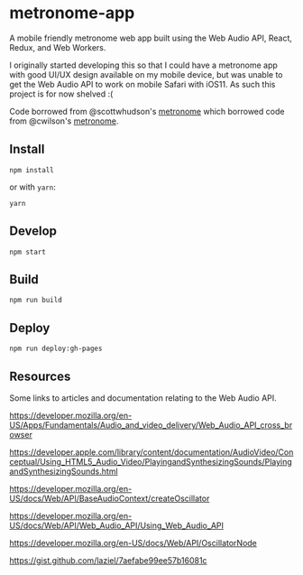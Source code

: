 # metronome-app
A mobile friendly metronome web app built using the Web Audio API, React, Redux, and Web Workers.

I originally started developing this so that I could have a metronome app with good UI/UX design available on my mobile device, but was unable to get the Web Audio API to work on mobile Safari with iOS11. As such this project is for now shelved :(

Code borrowed from @scottwhudson's [metronome](https://github.com/cwilso/metronome) which borrowed code from @cwilson's [metronome](https://github.com/cwilso/metronome).

## Install

```
npm install
```

or with `yarn`:

```
yarn
```

## Develop

```
npm start
```

## Build

```
npm run build
```

## Deploy

```
npm run deploy:gh-pages
```

## Resources
Some links to articles and documentation relating to the Web Audio API.

https://developer.mozilla.org/en-US/Apps/Fundamentals/Audio_and_video_delivery/Web_Audio_API_cross_browser

https://developer.apple.com/library/content/documentation/AudioVideo/Conceptual/Using_HTML5_Audio_Video/PlayingandSynthesizingSounds/PlayingandSynthesizingSounds.html

https://developer.mozilla.org/en-US/docs/Web/API/BaseAudioContext/createOscillator

https://developer.mozilla.org/en-US/docs/Web/API/Web_Audio_API/Using_Web_Audio_API

https://developer.mozilla.org/en-US/docs/Web/API/OscillatorNode

https://gist.github.com/laziel/7aefabe99ee57b16081c
